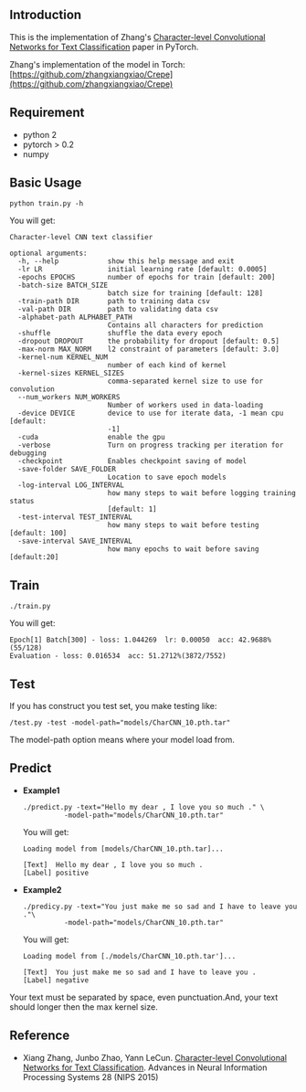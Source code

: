 ## Introduction
This is the implementation of Zhang's [Character-level Convolutional Networks for Text Classification](http://arxiv.org/abs/1509.01626) paper in PyTorch.

Zhang's implementation of the model in Torch:
[https://github.com/zhangxiangxiao/Crepe](https://github.com/zhangxiangxiao/Crepe)

## Requirement
* python 2
* pytorch > 0.2
* numpy

## Basic Usage
```
python train.py -h
```

You will get:

```
Character-level CNN text classifier

optional arguments:
  -h, --help            show this help message and exit
  -lr LR                initial learning rate [default: 0.0005]
  -epochs EPOCHS        number of epochs for train [default: 200]
  -batch-size BATCH_SIZE
                        batch size for training [default: 128]
  -train-path DIR       path to training data csv
  -val-path DIR         path to validating data csv
  -alphabet-path ALPHABET_PATH
                        Contains all characters for prediction
  -shuffle              shuffle the data every epoch
  -dropout DROPOUT      the probability for dropout [default: 0.5]
  -max-norm MAX_NORM    l2 constraint of parameters [default: 3.0]
  -kernel-num KERNEL_NUM
                        number of each kind of kernel
  -kernel-sizes KERNEL_SIZES
                        comma-separated kernel size to use for convolution
  --num_workers NUM_WORKERS
                        Number of workers used in data-loading
  -device DEVICE        device to use for iterate data, -1 mean cpu [default:
                        -1]
  -cuda                 enable the gpu
  -verbose              Turn on progress tracking per iteration for debugging
  -checkpoint           Enables checkpoint saving of model
  -save-folder SAVE_FOLDER
                        Location to save epoch models
  -log-interval LOG_INTERVAL
                        how many steps to wait before logging training status
                        [default: 1]
  -test-interval TEST_INTERVAL
                        how many steps to wait before testing [default: 100]
  -save-interval SAVE_INTERVAL
                        how many epochs to wait before saving [default:20]
```

## Train
```
./train.py
```
You will get:

```
Epoch[1] Batch[300] - loss: 1.044269  lr: 0.00050  acc: 42.9688%(55/128)
Evaluation - loss: 0.016534  acc: 51.2712%(3872/7552)
```

## Test
If you has construct you test set, you make testing like:

```
/test.py -test -model-path="models/CharCNN_10.pth.tar"
```
The model-path option means where your model load from.

## Predict
* **Example1**

	```
	./predict.py -text="Hello my dear , I love you so much ." \
	          -model-path="models/CharCNN_10.pth.tar"
	```
	You will get:
	
	```
	Loading model from [models/CharCNN_10.pth.tar]...
	
	[Text]  Hello my dear , I love you so much .
	[Label] positive
	```
* **Example2**

	```
	./predicy.py -text="You just make me so sad and I have to leave you ."\
	          -model-path="models/CharCNN_10.pth.tar"
	```
	You will get:
	
	```
	Loading model from [./models/CharCNN_10.pth.tar']...
	
	[Text]  You just make me so sad and I have to leave you .
	[Label] negative
	```

Your text must be separated by space, even punctuation.And, your text should longer then the max kernel size.

## Reference
* Xiang Zhang, Junbo Zhao, Yann LeCun. [Character-level Convolutional Networks for Text Classification](http://arxiv.org/abs/1509.01626). Advances in Neural Information Processing Systems 28 (NIPS 2015)

